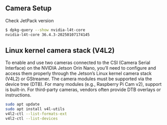 ## Camera Setup
Check JetPack version
```bash
$ dpkg-query --show nvidia-l4t-core
nvidia-l4t-core	36.4.3-20250107174145
```
## Linux kernel camera stack (V4L2)
To enable and use two cameras connected to the CSI (Camera Serial Interface) on the NVIDIA Jetson Orin Nano, you’ll need to configure and access them properly through the Jetson’s Linux kernel camera stack (V4L2) or GStreamer. The camera modules must be supported via the device tree (DTB). For many modules (e.g., Raspberry Pi Cam v2), support is built-in. For third-party cameras, vendors often provide DTB overlays or instructions.
```bash
sudo apt update
sudo apt install v4l-utils
v4l2-ctl --list-formats-ext
v4l2-ctl --list-devices
```